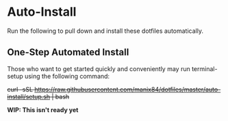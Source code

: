 # Auto-Install
Run the following to pull down and install these dotfiles automatically.

## One-Step Automated Install
Those who want to get started quickly and conveniently may run terminal-setup using the following command:

~~curl -sSL https://raw.githubusercontent.com/manix84/dotfiles/master/auto-install/setup.sh | bash~~

**WIP: This isn't ready yet**
